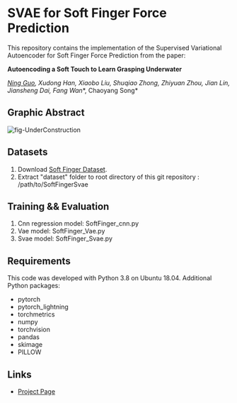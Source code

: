 # SVAE for Soft Finger Force Prediction

This repository contains the implementation of the Supervised Variational Autoencoder for Soft Finger Force Prediction from the paper:

**Autoencoding a Soft Touch to Learn Grasping Underwater**

*[Ning Guo](https://gabriel-ning.github.io/), Xudong Han, Xiaobo Liu, Shuqiao Zhong, Zhiyuan Zhou, Jian Lin, Jiansheng Dai, Fang Wan**, 
  Chaoyang Song*


## Graphic Abstract
![fig-UnderConstruction](https://github.com/bionicdl-sustech/AmphibiousSoftFinger/assets/42087775/13cc72c4-1a82-41fe-814f-e9fe4bb2f802)


## Datasets

1. Download [Soft Finger Dataset](https://drive.google.com/file/d/19CmZHYsDnuvNeUjVXZHiOqFZsTBYsM9z/view?usp=sharing). 
2. Extract "dataset" folder to root directory of this git repository : /path/to/SoftFingerSvae


## Training && Evaluation

1. Cnn regression model: SoftFinger_cnn.py
2. Vae model: SoftFinger_Vae.py
3. Svae model: SoftFinger_Svae.py


## Requirements

This code was developed with Python 3.8 on Ubuntu 18.04.  Additional Python packages:

- pytorch
- pytorch_lightning
- torchmetrics
- numpy
- torchvision
- pandas
- skimage
- PILLOW


## Links

- [Project Page](https://gabriel-ning.github.io/research/softfingerlearning/)
